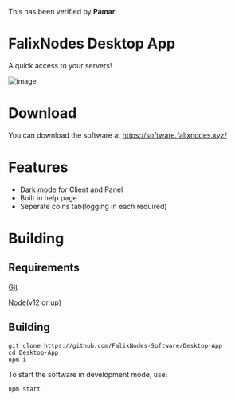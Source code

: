 This has been verified by __Pamar__
# FalixNodes Desktop App
A quick access to your servers!

![image](https://software.falixnodes.xyz/src/images/preview.png)

# Download
You can download the software at https://software.falixnodes.xyz/

# Features
 - Dark mode for Client and Panel
 - Built in help page
 - Seperate coins tab(logging in each required)

# Building

## Requirements
[Git](https://git-scm.com/downloads)

[Node](https://nodejs.org/en/download/)(v12 or up)

## Building
```
git clone https://github.com/FalixNodes-Software/Desktop-App
cd Desktop-App
npm i
```
To start the software in development mode, use:
```
npm start
```
